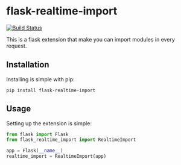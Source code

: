 # flask-realtime-import

[![Build Status](https://travis-ci.org/caimaoy/flask-realtime-import.svg?branch=master)](https://travis-ci.org/caimaoy/flask-realtime-import)

This is a flask extension that make you can import modules in every request.

## Installation

Installing is simple with pip:

```shell
pip install flask-realtime-import
```

## Usage

Setting up the extension is simple:

```python
from flask import Flask
from flask_realtime_import import RealtimeImport

app = Flask(__name__)
realtime_import = RealtimeImport(app)
```
